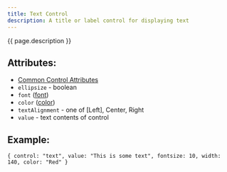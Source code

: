 ```yaml
---
title: Text Control
description: A title or label control for displaying text
---
```


{{ page.description }}

## Attributes:

* [Common Control Attributes](common)
* `ellipsize` - boolean
* `font` ([font](../general/font))
* `color` ([color](../general/color))
* `textAlignment` - one of [Left], Center, Right
* `value` - text contents of control

## Example:

    { control: "text", value: "This is some text", fontsize: 10, width: 140, color: "Red" }

